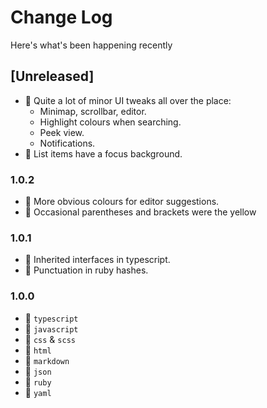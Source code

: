 # Change Log
Here's what's been happening recently

## [Unreleased]
- 🎉 Quite a lot of minor UI tweaks all over the place:
  - Minimap, scrollbar, editor.
  - Highlight colours when searching.
  - Peek view.
  - Notifications.
- 🐛 List items have a focus background.

### 1.0.2
- 🐛 More obvious colours for editor suggestions.
- 🐛 Occasional parentheses and brackets were the yellow

### 1.0.1
- 🐛 Inherited interfaces in typescript.
- 🐛 Punctuation in ruby hashes.

### 1.0.0
- 🎉 `typescript`
- 🎉 `javascript`
- 🎉 `css` & `scss`
- 🎉 `html`
- 🎉 `markdown`
- 🎉 `json`
- 🎉 `ruby`
- 🎉 `yaml`
